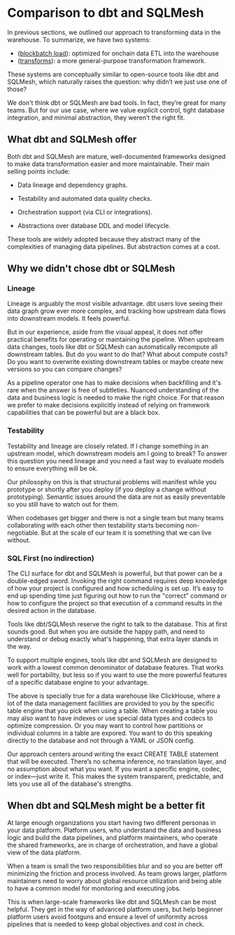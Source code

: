 # Comparison to dbt and SQLMesh

In previous sections, we outlined our approach to transforming data in the warehouse. 
To summarize, we have two systems:

- ([blockbatch load](./1-blockbatch-loading.md)): optimized for onchain data ETL into the warehouse
- ([transforms](./2-transforms.md)): a more general-purpose transformation framework.

These systems are conceptually similar to open-source tools like dbt and SQLMesh, which naturally
raises the question: why didn’t we just use one of those?

We don't think dbt or SQLMesh are bad tools. In fact, they’re great for many teams. But for our
use case, where we value explicit control, tight database integration, and minimal abstraction, they
weren’t the right fit.

## What dbt and SQLMesh offer

Both dbt and SQLMesh are mature, well-documented frameworks designed to make data transformation
easier and more maintainable. Their main selling points include:

- Data lineage and dependency graphs.

- Testability and automated data quality checks.

- Orchestration support (via CLI or integrations).

- Abstractions over database DDL and model lifecycle.

These tools are widely adopted because they abstract many of the complexities of managing data
pipelines. But abstraction comes at a cost.


## Why we didn't chose dbt or SQLMesh

### Lineage

Lineage is arguably the most visible advantage. dbt users love seeing their data graph grow ever
more complex, and tracking how upstream data flows into downstream models. It feels powerful.

But in our experience, aside from the visual appeal, it does not offer practical benefits
for operating or maintaining the pipeline. When upstream data changes, tools like dbt or SQLMesh
can automatically recompute all downstream tables. But do you want to do that? What about compute
costs? Do you want to overwrite existing downstream tables or maybe create new versions so you
can compare changes? 

As a pipeline operator one has to make decisions when backfilling and it's rare when the answer
is free of subtleties. Nuanced understanding of the data and business logic is needed to make the
right choice. For that reason we prefer to make decisions explicitly instead of relying on
framework capabilities that can be powerful but are a black box.

### Testability

Testability and lineage are closely related. If I change something in an upstream model, which
downstream models am I going to break? To answer this question you need lineage and you need
a fast way to evaluate models to ensure everything will be ok. 

Our philosophy on this is that structural problems will manifest while you prototype or shortly
after you deploy (if you deploy a change without prototyping).  Semantic issues around the data
are not as easily preventable so you still have to watch out for them.

When codebases get bigger and there is not a single team but many teams collaborating with each
other then testability starts becoming non-negotiable. But at the scale of our team it is
something that we can live without.


### SQL First (no indirection) 

The CLI surface for dbt and SQLMesh is powerful, but that power can be a double-edged sword.
Invoking the right command requires deep knowledge of how your project is configured and how
scheduling is set up. It’s easy to end up spending time just figuring out how to run the "correct"
command or how to configure the project so that execution of a command results in the desired
action in the database.

Tools like dbt/SQLMesh reserve the right to talk to the database. This at first sounds good. But
when you are outside the happy path, and need to understand or debug exactly what's happening,
that extra layer stands in the way.

To support multiple engines, tools like dbt and SQLMesh are designed to work with a lowest common
denominator of database features. That works well for portability, but less so if you want to use
the more powerful features of a specific database engine to your advantage.

The above is specially true for a data warehouse like ClickHouse, where a lot of the data management
facilities are provided to you by the specific table engine that you pick when using a table.
When creating a table you may also want to have indexes or use special data types and codecs to
optimize compression. Or you may want to control how partitions or individual columns in a table
are expored.  You want to do this speaking directly to the database and not through a YAML
or JSON config.

Our approach centers around writing the exact CREATE TABLE statement that will be executed. There’s
no schema inference, no translation layer, and no assumption about what you want. If you want a
specific engine, codec, or index—just write it. This makes the system transparent, predictable, 
and lets you use all of the database's strengths. 


## When dbt and SQLMesh might be a better fit

At large enough organizations you start having two different personas in your data platform. 
Platform users, who understand the data and business logic and build the data pipelines, and
platform maintainers, who operate the shared frameworks, are in charge of orchestration, and have
a global view of the data platform.

When a team is small the two responsibilities blur and so you are better off minimizing the friction
and process involved. As team grows larger, platform maintainers need to worry about global resource
utilization and being able to have a common model for monitoring and executing jobs.

This is when large-scale frameworks like dbt and SQLMesh can be most helpful. They get in the
way of advanced platform users, but help beginner platform users avoid footguns and ensure a level
of uniformity across pipelines that is needed to keep global objectives and cost in check.

